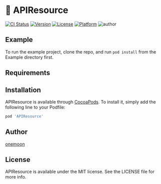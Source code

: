 # :rainbow: APIResource

[![CI Status](https://img.shields.io/travis/sopthfg@gmail.com/APIResource.svg?style=flat)](https://travis-ci.org/sopthfg@gmail.com/APIResource)
[![Version](https://img.shields.io/cocoapods/v/APIResource.svg?style=flat)](https://cocoapods.org/pods/APIResource)
[![License](https://img.shields.io/cocoapods/l/APIResource.svg?style=flat)](https://cocoapods.org/pods/APIResource)
[![Platform](https://img.shields.io/cocoapods/p/APIResource.svg?style=flat)](https://cocoapods.org/pods/APIResource)
![author](https://img.shields.io/badge/author-oemoon-red.svg)

## Example

To run the example project, clone the repo, and run `pod install` from the Example directory first.

## Requirements

## Installation

APIResource is available through [CocoaPods](https://cocoapods.org). To install
it, simply add the following line to your Podfile:

```ruby
pod 'APIResource'
```

## Author

[onemoon](https://github.com/onemoonStudio)

## License

APIResource is available under the MIT license. See the LICENSE file for more info.
